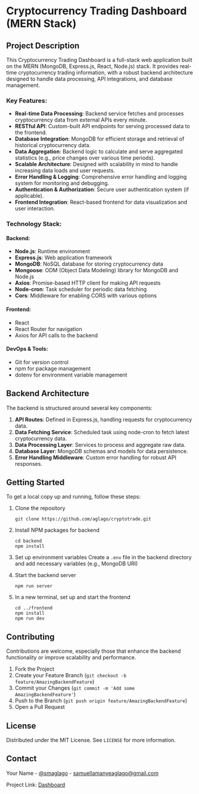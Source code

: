 # Cryptocurrency Trading Dashboard (MERN Stack)

## Project Description

This Cryptocurrency Trading Dashboard is a full-stack web application built on the MERN (MongoDB, Express.js, React, Node.js) stack. It provides real-time cryptocurrency trading information, with a robust backend architecture designed to handle data processing, API integrations, and database management.

### Key Features:

- **Real-time Data Processing**: Backend service fetches and processes cryptocurrency data from external APIs every minute.
- **RESTful API**: Custom-built API endpoints for serving processed data to the frontend.
- **Database Integration**: MongoDB for efficient storage and retrieval of historical cryptocurrency data.
- **Data Aggregation**: Backend logic to calculate and serve aggregated statistics (e.g., price changes over various time periods).
- **Scalable Architecture**: Designed with scalability in mind to handle increasing data loads and user requests.
- **Error Handling & Logging**: Comprehensive error handling and logging system for monitoring and debugging.
- **Authentication & Authorization**: Secure user authentication system (if applicable).
- **Frontend Integration**: React-based frontend for data visualization and user interaction.

### Technology Stack:

#### Backend:
- **Node.js**: Runtime environment
- **Express.js**: Web application framework
- **MongoDB**: NoSQL database for storing cryptocurrency data
- **Mongoose**: ODM (Object Data Modeling) library for MongoDB and Node.js
- **Axios**: Promise-based HTTP client for making API requests
- **Node-cron**: Task scheduler for periodic data fetching
- **Cors**: Middleware for enabling CORS with various options

#### Frontend:
- React
- React Router for navigation
- Axios for API calls to the backend

#### DevOps & Tools:
- Git for version control
- npm for package management
- dotenv for environment variable management

## Backend Architecture

The backend is structured around several key components:

1. **API Routes**: Defined in Express.js, handling requests for cryptocurrency data.
2. **Data Fetching Service**: Scheduled task using node-cron to fetch latest cryptocurrency data.
3. **Data Processing Layer**: Services to process and aggregate raw data.
4. **Database Layer**: MongoDB schemas and models for data persistence.
5. **Error Handling Middleware**: Custom error handling for robust API responses.

## Getting Started

To get a local copy up and running, follow these steps:

1. Clone the repository
   ```
   git clone https://github.com/aglago/cryptotrade.git
   ```
2. Install NPM packages for backend
   ```
   cd backend
   npm install
   ```
3. Set up environment variables
   Create a `.env` file in the backend directory and add necessary variables (e.g., MongoDB URI)

4. Start the backend server
   ```
   npm run server
   ```
5. In a new terminal, set up and start the frontend
   ```
   cd ../frontend
   npm install
   npm run dev
   ```

## Contributing

Contributions are welcome, especially those that enhance the backend functionality or improve scalability and performance.

1. Fork the Project
2. Create your Feature Branch (`git checkout -b feature/AmazingBackendFeature`)
3. Commit your Changes (`git commit -m 'Add some AmazingBackendFeature'`)
4. Push to the Branch (`git push origin feature/AmazingBackendFeature`)
5. Open a Pull Request

## License

Distributed under the MIT License. See `LICENSE` for more information.

## Contact

Your Name - [@smaglago](https://twitter.com/smaglago) - samuellamanyeaglago@gmail.com

Project Link: [Dashboard](https://cryptotrade-phi.vercel.app/)